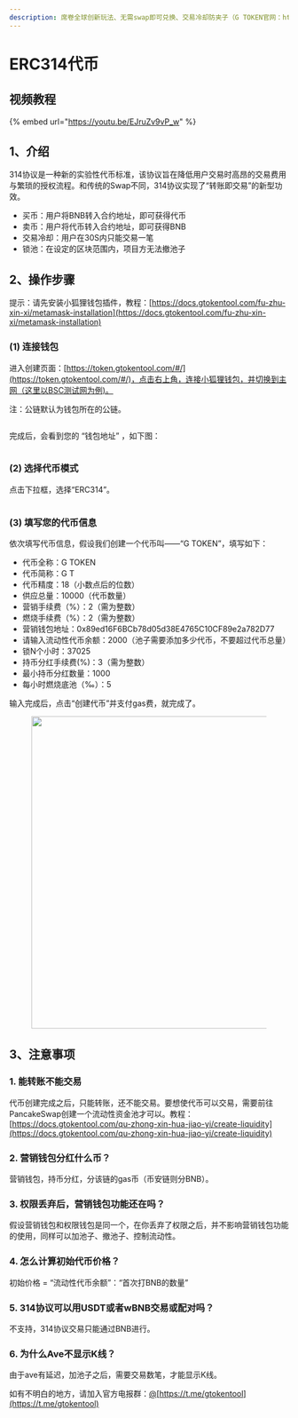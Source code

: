```yaml
---
description: 席卷全球创新玩法、无需swap即可兑换、交易冷却防夹子（G TOKEN官网：https://www.gtokentool.com）
---
```


# ERC314代币

## 视频教程

{% embed url="https://youtu.be/EJruZv9vP_w" %}

## 1、介绍

314协议是一种新的实验性代币标准，该协议旨在降低用户交易时高昂的交易费用与繁琐的授权流程。和传统的Swap不同，314协议实现了“转账即交易”的新型功效。

* 买币：用户将BNB转入合约地址，即可获得代币
* 卖币：用户将代币转入合约地址，即可获得BNB
* 交易冷却：用户在30S内只能交易一笔
* 锁池：在设定的区块范围内，项目方无法撤池子

## 2、操作步骤

提示：请先安装小狐狸钱包插件，教程：[https://docs.gtokentool.com/fu-zhu-xin-xi/metamask-installation](https://docs.gtokentool.com/fu-zhu-xin-xi/metamask-installation)

### (1) 连接钱包

进入创建页面：[https://token.gtokentool.com/#/](https://token.gtokentool.com/#/)，点击右上角，连接小狐狸钱包，并切换到主网（这里以BSC测试网为例)。

注：公链默认为钱包所在的公链。

<figure><img src="https://lh7-us.googleusercontent.com/FDuKRIyAoUBC7fd20VlNJ09LBIRXyrEnlD8_DbxZ5Cc8mkJU_Qu-gZz9vxdtsKORj1-SaL74miqmeYPXwoj24p57nzc3rjRch24A_SYD9G9JucckSaKBK6jNJE-61EjJ-raFF-TLqiiu6vU3VsdMT8U" alt=""><figcaption></figcaption></figure>

完成后，会看到您的  “钱包地址” ，如下图：

<figure><img src="https://lh7-us.googleusercontent.com/2gNL5Tmk66SC-5n-yP0q19PqA9mMByVVBFVPL06RtlpuPGp4dEzc1c7pNFsAV9SFE-9jfi-XGST3CXL4XZ524Jd2rHHPLsjaObZ-2doNmmVO4DZvMmjZDrlrcwKdYdLDnH4a9hUHSpjFIUreeHG3dF4" alt=""><figcaption></figcaption></figure>

### (2) 选择代币模式

点击下拉框，选择“ERC314”。

<figure><img src="https://lh7-us.googleusercontent.com/qvc8KnVqywG9WzZDdcABeWpjHI5qO6CEHBQbDGj4r3lxOMc7HRcIUpQeqBqp-OecfoB6W6m2fbnxEX1OuJfHmIPE1PKqx_9oI9DZGUrUTJfRWHC-2dmQi6oOytQRWcorwnctEYmX3mEAlXYV5Pd4PlI" alt=""><figcaption></figcaption></figure>

### (3) 填写您的代币信息

依次填写代币信息，假设我们创建一个代币叫——“G TOKEN”，填写如下：

* 代币全称：G TOKEN
* 代币简称：G T
* 代币精度：18（小数点后的位数）
* 供应总量：10000（代币数量）
* 营销手续费（%）：2（需为整数）
* 燃烧手续费（%）：2（需为整数）
* 营销钱包地址：0x89ed16F6BCb78d05d38E4765C10CF89e2a782D77
* 请输入流动性代币余额：2000（池子需要添加多少代币，不要超过代币总量）
* 锁N个小时：37025
* 持币分红手续费(%)：3（需为整数）
* 最小持币分红数量：1000
* 每小时燃烧底池（‰）：5

输入完成后，点击“创建代币”并支付gas费，就完成了。

<figure><img src="https://lh7-us.googleusercontent.com/8b8YwuccKdRGR7aP1j0k-ae-xjdyBDw7Ylspd1UZQxkG86WRUVu49i5MNrK_ELZVMN3nT9rgsuXcSGAar794UxHt2rLLULRwZ9ovb1BLUmQFREvBTo2qtaAOWrej4rQOCxFalzf9LgOJfAACh_KEaHk" alt="" width="563"><figcaption></figcaption></figure>

## 3、注意事项

### 1. 能转账不能交易

代币创建完成之后，只能转账，还不能交易。要想使代币可以交易，需要前往PancakeSwap创建一个流动性资金池才可以。教程：[https://docs.gtokentool.com/qu-zhong-xin-hua-jiao-yi/create-liquidity](https://docs.gtokentool.com/qu-zhong-xin-hua-jiao-yi/create-liquidity)

### 2. 营销钱包分红什么币？

营销钱包，持币分红，分该链的gas币（币安链则分BNB）。

### 3. 权限丢弃后，营销钱包功能还在吗？

假设营销钱包和权限钱包是同一个，在你丢弃了权限之后，并不影响营销钱包功能的使用，同样可以加池子、撤池子、控制流动性。

### 4. 怎么计算初始代币价格？

初始价格 = “流动性代币余额”：“首次打BNB的数量”

### 5. 314协议可以用USDT或者wBNB交易或配对吗？

不支持，314协议交易只能通过BNB进行。

### 6. 为什么Ave不显示K线？

由于ave有延迟，加池子之后，需要交易数笔，才能显示K线。



如有不明白的地方，请加入官方电报群：[@](https://t.me/maleduck666)[https://t.me/gtokentool](https://t.me/gtokentool)
